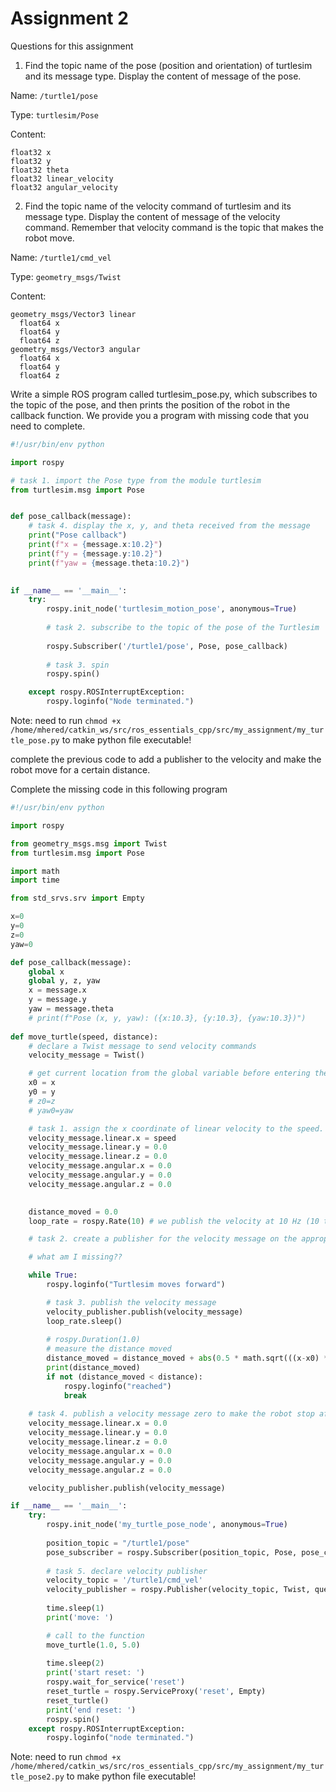 # Assignment 2

Questions for this assignment

1. Find the topic name of the pose (position and orientation) of turtlesim and  its message type. Display the content of message of the pose.

Name: `/turtle1/pose`

Type:  `turtlesim/Pose`

Content: 

```
float32 x
float32 y
float32 theta
float32 linear_velocity
float32 angular_velocity
```

2. Find the topic name of the velocity command of turtlesim and its message  type. Display the content of message of the velocity command. Remember that velocity command is the topic that makes the robot move.

Name: `/turtle1/cmd_vel`

Type:  `geometry_msgs/Twist`

Content: 

```
geometry_msgs/Vector3 linear
  float64 x
  float64 y
  float64 z
geometry_msgs/Vector3 angular
  float64 x
  float64 y
  float64 z
```

Write a simple ROS program called turtlesim_pose.py, which subscribes to the  topic of the pose, and then prints the position of the robot in the callback function. We provide you a program with missing code that you need to complete. 

```python
#!/usr/bin/env python

import rospy

# task 1. import the Pose type from the module turtlesim
from turtlesim.msg import Pose


def pose_callback(message):  
	# task 4. display the x, y, and theta received from the message
	print("Pose callback")
	print(f"x = {message.x:10.2}") 
	print(f"y = {message.y:10.2}") 
	print(f"yaw = {message.theta:10.2}")

    
if __name__ == '__main__':
	try:
		rospy.init_node('turtlesim_motion_pose', anonymous=True)
		
		# task 2. subscribe to the topic of the pose of the Turtlesim
		
		rospy.Subscriber('/turtle1/pose', Pose, pose_callback)
		
        # task 3. spin
		rospy.spin()

	except rospy.ROSInterruptException:
		rospy.loginfo("Node terminated.")
```



Note: need to run `chmod +x /home/mhered/catkin_ws/src/ros_essentials_cpp/src/my_assignment/my_turtle_pose.py` to make python file executable!

complete the previous code to add a publisher to the velocity and make the robot move for a certain distance.

Complete the missing code in this following program

```python
#!/usr/bin/env python

import rospy

from geometry_msgs.msg import Twist
from turtlesim.msg import Pose

import math
import time

from std_srvs.srv import Empty

x=0
y=0
z=0
yaw=0

def pose_callback(message):
    global x
    global y, z, yaw
    x = message.x
    y = message.y
    yaw = message.theta
    # print(f"Pose (x, y, yaw): ({x:10.3}, {y:10.3}, {yaw:10.3})")
    
def move_turtle(speed, distance):
    # declare a Twist message to send velocity commands
    velocity_message = Twist()

    # get current location from the global variable before entering the loop 
    x0 = x
    y0 = y
    # z0=z
    # yaw0=yaw     

    # task 1. assign the x coordinate of linear velocity to the speed.
    velocity_message.linear.x = speed
    velocity_message.linear.y = 0.0
    velocity_message.linear.z = 0.0
    velocity_message.angular.x = 0.0
    velocity_message.angular.y = 0.0
    velocity_message.angular.z = 0.0
    

    distance_moved = 0.0
    loop_rate = rospy.Rate(10) # we publish the velocity at 10 Hz (10 times per second)

    # task 2. create a publisher for the velocity message on the appropriate topic.

    # what am I missing??

    while True:
        rospy.loginfo("Turtlesim moves forward")

        # task 3. publish the velocity message
        velocity_publisher.publish(velocity_message)
        loop_rate.sleep()
        
        # rospy.Duration(1.0)
        # measure the distance moved
        distance_moved = distance_moved + abs(0.5 * math.sqrt(((x-x0) ** 2) + ((y-y0) ** 2)))
        print(distance_moved)        
        if not (distance_moved < distance):
            rospy.loginfo("reached")
            break
        
    # task 4. publish a velocity message zero to make the robot stop after the distance is reached**
    velocity_message.linear.x = 0.0
    velocity_message.linear.y = 0.0
    velocity_message.linear.z = 0.0
    velocity_message.angular.x = 0.0
    velocity_message.angular.y = 0.0
    velocity_message.angular.z = 0.0

    velocity_publisher.publish(velocity_message)

if __name__ == '__main__':
    try:
        rospy.init_node('my_turtle_pose_node', anonymous=True)
        
        position_topic = "/turtle1/pose"
        pose_subscriber = rospy.Subscriber(position_topic, Pose, pose_callback) 
    
        # task 5. declare velocity publisher
        velocity_topic = '/turtle1/cmd_vel'
        velocity_publisher = rospy.Publisher(velocity_topic, Twist, queue_size=10)
    
        time.sleep(1)
        print('move: ')

        # call to the function
        move_turtle(1.0, 5.0)
        
        time.sleep(2)
        print('start reset: ')
        rospy.wait_for_service('reset')
        reset_turtle = rospy.ServiceProxy('reset', Empty)
        reset_turtle()
        print('end reset: ')
        rospy.spin()
    except rospy.ROSInterruptException:
        rospy.loginfo("node terminated.")

```



Note: need to run `chmod +x /home/mhered/catkin_ws/src/ros_essentials_cpp/src/my_assignment/my_turtle_pose2.py` to make python file executable!

